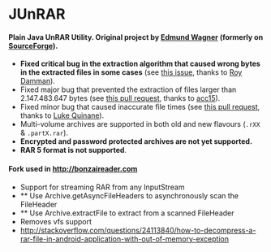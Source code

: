 JUnRAR
======

#### Plain Java UnRAR Utility. Original project by [Edmund Wagner](https://github.com/edmund-wagner/junrar) (formerly on [SourceForge](https://sourceforge.net)).

* **Fixed critical bug in the extraction algorithm that caused wrong bytes in the extracted files in some cases** (see [this issue](https://github.com/edmund-wagner/junrar/issues/36), thanks to [Roy Damman](https://github.com/RDamman)).
* Fixed major bug that prevented the extraction of files larger than 2.147.483.647 bytes (see [this pull request](https://github.com/junrar/junrar/pull/3), thanks to [acc15](https://github.com/acc15)).
* Fixed minor bug that caused inaccurate file times (see [this pull request](https://github.com/edmund-wagner/junrar/pull/20), thanks to [Luke Quinane](https://github.com/tmyroadctfig)).
* Multi-volume archives are supported in both old and new flavours (`.rXX` & `.partX.rar`).
* **Encrypted and password protected archives are not yet supported.**
* **RAR 5 format is not supported**.

#### Fork used in http://bonzaireader.com
* Support for streaming RAR from any InputStream
* ** Use Archive.getAsyncFileHeaders to asynchronously scan the FileHeader
* ** Use Archive.extractFile to extract from a scanned FileHeader
* Removes vfs support
* http://stackoverflow.com/questions/24113840/how-to-decompress-a-rar-file-in-android-application-with-out-of-memory-exception
